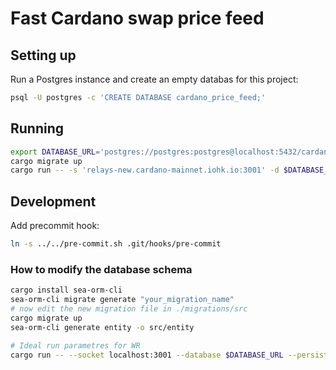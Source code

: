 # Fast Cardano swap price feed

## Setting up

Run a Postgres instance and create an empty databas for this project:

```bash
psql -U postgres -c 'CREATE DATABASE cardano_price_feed;'
```

## Running

```bash
export DATABASE_URL='postgres://postgres:postgres@localhost:5432/cardano_price_feed'
cargo migrate up
cargo run -- -s 'relays-new.cardano-mainnet.iohk.io:3001' -d $DATABASE_URL
```

## Development

Add precommit hook:

```bash
ln -s ../../pre-commit.sh .git/hooks/pre-commit
```

### How to modify the database schema

```bash
cargo install sea-orm-cli
sea-orm-cli migrate generate "your_migration_name"
# now edit the new migration file in ./migrations/src
cargo migrate up
sea-orm-cli generate entity -o src/entity
```

```bash
# Ideal run parametres for WR
cargo run -- --socket localhost:3001 --database $DATABASE_URL --persistent  --start 57270168:17a26b5607a6f61fe89bf73a7a242ff4fa6dd6c667f3b2d6fc56bbcad644e90b
```
